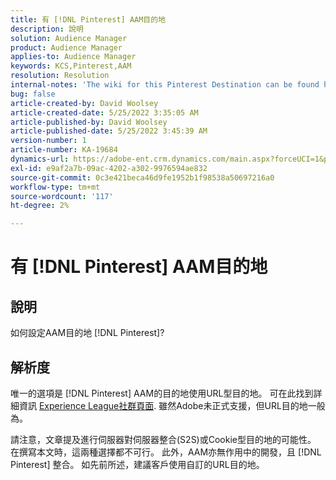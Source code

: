 ```yaml
---
title: 有 [!DNL Pinterest] AAM目的地
description: 說明
solution: Audience Manager
product: Audience Manager
applies-to: Audience Manager
keywords: KCS,Pinterest,AAM
resolution: Resolution
internal-notes: 'The wiki for this Pinterest Destination can be found here: https://wiki.corp.adobe.com/display/MCPI/Pinterest+-+AAM+Destination+-+IN+DEVELOPMENT'
bug: false
article-created-by: David Woolsey
article-created-date: 5/25/2022 3:35:05 AM
article-published-by: David Woolsey
article-published-date: 5/25/2022 3:45:39 AM
version-number: 1
article-number: KA-19684
dynamics-url: https://adobe-ent.crm.dynamics.com/main.aspx?forceUCI=1&pagetype=entityrecord&etn=knowledgearticle&id=0a2b6ba9-dbdb-ec11-a7b6-0022480b01c5
exl-id: e9af2a7b-09ac-4202-a302-9976594ae832
source-git-commit: 0c3e421beca46d9fe1952b1f98538a50697216a0
workflow-type: tm+mt
source-wordcount: '117'
ht-degree: 2%

---
```


# 有 [!DNL Pinterest] AAM目的地

## 說明


如何設定AAM目的地 [!DNL Pinterest]?


## 解析度


唯一的選項是 [!DNL Pinterest] AAM的目的地使用URL型目的地。 可在此找到詳細資訊 [Experience League社群頁面](https://experienceleaguecommunities.adobe.com/t5/adobe-audience-manager-questions/pinterest-destination/td-p/434687). 雖然Adobe未正式支援，但URL目的地一般為。

請注意，文章提及進行伺服器對伺服器整合(S2S)或Cookie型目的地的可能性。 在撰寫本文時，這兩種選擇都不可行。 此外，AAM亦無作用中的開發，且 [!DNL Pinterest] 整合。 如先前所述，建議客戶使用自訂的URL目的地。

